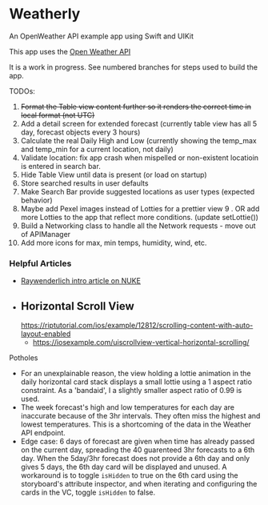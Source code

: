 # Weatherly
An OpenWeather API example app using Swift and UIKit

This app uses the [Open Weather API](https://openweathermap.org/)

It is a work in progress. See numbered branches for steps used to build the app. 

TODOs: 
1. ~~Format the Table view content further so it renders the correct time in local format (not UTC)~~
2. Add a detail screen for extended forecast (currently table view has all 5 day, forecast objects every 3 hours)
3. Calculate the real Daily High and Low (currently showing the temp_max and temp_min for a current location, not daily)
4. Validate location: fix app crash when mispelled or non-existent locatioin is entered in search bar.
5. Hide Table View until data is present (or load on startup)
6. Store searched results in user defaults
7. Make Search Bar provide suggested locations as user types (expected behavior)
8. Maybe add Pexel images instead of Lotties for a prettier view
9 . OR add more Lotties to the app that reflect more conditions. (update setLottie())
10. Build a Networking class to handle all the Network requests - move out of APIManager
11. Add more icons for max, min temps, humidity, wind, etc.

### Helpful Articles
- [Raywenderlich intro article on NUKE](https://www.raywenderlich.com/11070743-nuke-tutorial-for-ios-getting-started) 
- Horizontal Scroll View
    - 
    https://riptutorial.com/ios/example/12812/scrolling-content-with-auto-layout-enabled
    - https://iosexample.com/uiscrollview-vertical-horizontal-scrolling/

Potholes
- For an unexplainable reason, the view holding a lottie animation in the daily horizontal card stack displays
a small lottie using a 1 aspect ratio constraint. As a 'bandaid', I a slightly smaller aspect ratio of 0.99 is used.
- The week forecast's high and low temperatures for each day are inaccurate because of the 3hr intervals. They often miss the highest and lowest temperatures. This is a shortcoming of the data in the Weather API endpoint.  
- Edge case: 6 days of forecast are given when time has already passed on the current day, spreading the 40 guarenteed 3hr forecasts to a 6th day. When the 5day/3hr forecast does not provide a 6th day and only gives 5 days, the 6th day card will be displayed and unused. A workaround is to toggle `isHidden` to true on the 6th card using the storyboard's attribute inspector, and when iterating and configuring the cards in the VC, toggle `isHidden` to false.
